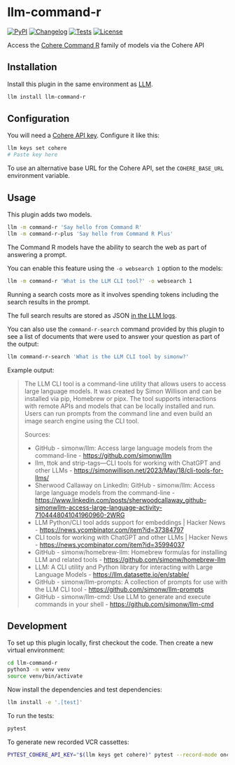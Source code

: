 # llm-command-r

[![PyPI](https://img.shields.io/pypi/v/llm-command-r.svg)](https://pypi.org/project/llm-command-r/)
[![Changelog](https://img.shields.io/github/v/release/simonw/llm-command-r?include_prereleases&label=changelog)](https://github.com/simonw/llm-command-r/releases)
[![Tests](https://github.com/simonw/llm-command-r/actions/workflows/test.yml/badge.svg)](https://github.com/simonw/llm-command-r/actions/workflows/test.yml)
[![License](https://img.shields.io/badge/license-Apache%202.0-blue.svg)](https://github.com/simonw/llm-command-r/blob/main/LICENSE)

Access the [Cohere Command R](https://docs.cohere.com/docs/command-r) family of models via the Cohere API

## Installation

Install this plugin in the same environment as [LLM](https://llm.datasette.io/).
```bash
llm install llm-command-r
```

## Configuration

You will need a [Cohere API key](https://dashboard.cohere.com/api-keys). Configure it like this:

```bash
llm keys set cohere
# Paste key here
```
To use an alternative base URL for the Cohere API, set the `COHERE_BASE_URL` environment variable.

## Usage

This plugin adds two models.

```bash
llm -m command-r 'Say hello from Command R'
llm -m command-r-plus 'Say hello from Command R Plus'
```

The Command R models have the ability to search the web as part of answering a prompt.

You can enable this feature using the `-o websearch 1` option to the models:

```bash
llm -m command-r 'What is the LLM CLI tool?' -o websearch 1
```
Running a search costs more as it involves spending tokens including the search results in the prompt.

The full search results are stored as JSON [in the LLM logs](https://llm.datasette.io/en/stable/logging.html).

You can also use the `command-r-search` command provided by this plugin to see a list of documents that were used to answer your question as part of the output:

```bash
llm command-r-search 'What is the LLM CLI tool by simonw?'
```
Example output:

> The LLM CLI tool is a command-line utility that allows users to access large language models. It was created by Simon Willison and can be installed via pip, Homebrew or pipx. The tool supports interactions with remote APIs and models that can be locally installed and run. Users can run prompts from the command line and even build an image search engine using the CLI tool.
>
> Sources:
>
> - GitHub - simonw/llm: Access large language models from the command-line - https://github.com/simonw/llm
> - llm, ttok and strip-tags—CLI tools for working with ChatGPT and other LLMs - https://simonwillison.net/2023/May/18/cli-tools-for-llms/
> - Sherwood Callaway on LinkedIn: GitHub - simonw/llm: Access large language models from the command-line - https://www.linkedin.com/posts/sherwoodcallaway_github-simonwllm-access-large-language-activity-7104448041041960960-2WRG
> - LLM Python/CLI tool adds support for embeddings | Hacker News - https://news.ycombinator.com/item?id=37384797
> - CLI tools for working with ChatGPT and other LLMs | Hacker News - https://news.ycombinator.com/item?id=35994037
> - GitHub - simonw/homebrew-llm: Homebrew formulas for installing LLM and related tools - https://github.com/simonw/homebrew-llm
> - LLM: A CLI utility and Python library for interacting with Large Language Models - https://llm.datasette.io/en/stable/
> - GitHub - simonw/llm-prompts: A collection of prompts for use with the LLM CLI tool - https://github.com/simonw/llm-prompts
> - GitHub - simonw/llm-cmd: Use LLM to generate and execute commands in your shell - https://github.com/simonw/llm-cmd

## Development

To set up this plugin locally, first checkout the code. Then create a new virtual environment:
```bash
cd llm-command-r
python3 -m venv venv
source venv/bin/activate
```
Now install the dependencies and test dependencies:
```bash
llm install -e '.[test]'
```
To run the tests:
```bash
pytest
```
To generate new recorded VCR cassettes:
```bash
PYTEST_COHERE_API_KEY="$(llm keys get cohere)" pytest --record-mode once
```